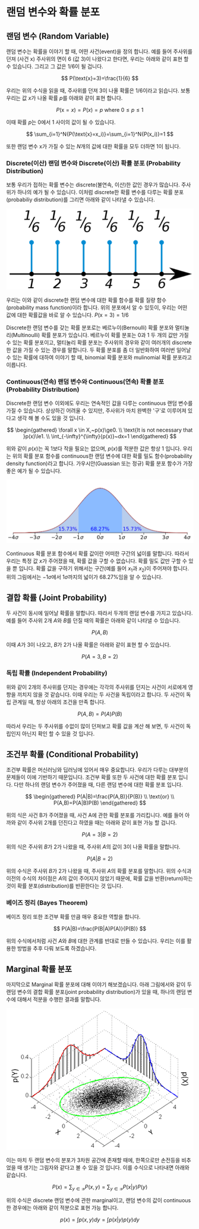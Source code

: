 # 랜덤 변수와 확률 분포

## 랜덤 변수 (Random Variable)

랜덤 변수는 확률을 이야기 할 때, 어떤 사건(event)을 정의 합니다. 예를 들어 주사위를 던져 (사건 $\text{x}$) 주사위의 면이 6 (값 $3$)이 나왔다고 한다면, 우리는 아래와 같이 표현 할 수 있습니다. 그리고 그 값은 $1/6$이 될 겁니다.

$$
P(\text{x}=3)=\frac{1}{6}
$$

우리는 위의 수식을 읽을 때, 주사위를 던져 3이 나올 확률은 $1/6$이라고 읽습니다. 보통 우리는 값 $x$가 나올 확률 $p$를 아래와 같이 표현 합니다.

$$
P(\text{x}=x)=P(x)=p \text{ where }0\le p\le 1
$$

이때 확률 $p$는 $0$에서 $1$ 사이의 값이 될 수 있습니다.

$$
\sum_{i=1}^N{P(\text{x}=x_i)}=\sum_{i=1}^N{P(x_i)}=1
$$

또한 랜덤 변수 $\text{x}$가 가질 수 있는 $N$개의 값에 대한 확률을 모두 더하면 $1$이 됩니다.

### Discrete(이산) 랜덤 변수와 Discrete(이산) 확률 분포 (Probability Distribution)

보통 우리가 접하는 확률 변수는 discrete(불연속, 이산)한 값인 경우가 많습니다. 주사위가 하나의 예가 될 수 있습니다. 이처럼 discrete한 확률 변수를 다루는 확률 분포(probabiliy distribution)를 그리면 아래와 같이 나타낼 수 있습니다.

![주사위의 확률 질량 함수(probability mass function)](../assets/basic_math-pmf.png)

우리는 이와 같이 discrete한 랜덤 변수에 대한 확률 함수를 확률 질량 함수(probability mass function)이라 합니다. 위의 분포에서 알 수 있듯이, 우리는 어떤 값에 대한 확률값을 바로 알 수 있습니다. <comment> $P(\text{x}=3)=1/6$ </comment>

Discrete한 랜덤 변수를 갖는 확률 분포로는 베르누이(Bernoulli) 확률 분포와 멀티눌리(Multinoulli) 확률 분포가 있습니다. 베르누이 확률 분포는 $0$과 $1$ 두 개의 값만 가질 수 있는 확률 분포이고, 멀티눌리 확률 분포는 주사위의 경우와 같이 여러개의 discrete한 값을 가질 수 있는 경우를 말합니다. 두 확률 분포를 좀 더 일반화하여 여러번 일어날 수 있는 확률에 대하여 이야기 할 때, binomial 확률 분포와 mulinomial 확률 분포라고 이릅니다.

### Continuous(연속) 랜덤 변수와 Continuous(연속) 확률 분포 (Probability Distribution)

Discrete한 랜덤 변수 이외에도 우리는 연속적인 값을 다루는 continuous 랜덤 변수를 가질 수 있습니다. 상상하긴 어려울 수 있지만, 주사위가 마치 완벽한 '구'로 이루어져 있다고 생각 해 볼 수도 있을 것 입니다. 

$$
\begin{gathered}
\forall x \in X,~p(x)\ge0. \\
\text{It is not necessary that }p(x)\le1. \\
\int_{-\infty}^{\infty}{p(x)}~dx=1
\end{gathered}
$$

위와 같이 $p(x)$는 꼭 $1$보다 작을 필요는 없으며, $p(x)$를 적분한 값은 항상 $1$ 입니다. 우리는 위의 확률 분포 함수를 continuous한 랜덤 변수에 대한 확률 밀도 함수(probability density function)라고 합니다. 가우시안(Guassian 또는 정규) 확률 분포 함수가 가장 좋은 예가 될 수 있습니다.

![가우시안 분포의 확률 밀도 함수(probability density funcion)](../assets/basic_math-pdf.png)

Continuous 확률 분포 함수에서 확률 값이란 어떠한 구간의 넓이를 말합니다. 따라서 우리는 특정 값 $x$가 주어졌을 때, 확률 값을 구할 수 없습니다. 확률 밀도 값만 구할 수 있을 뿐 입니다. 확률 값을 구하기 위해서는 구간(예를 들어 $x_1$과 $x_2$)이 주어져야 합니다. 위의 그림에서는 $-1\sigma$에서 $1\sigma$까지의 넓이가 $68.27\%$임을 알 수 있습니다.

## 결합 확률 (Joint Probability)

두 사건이 동시에 일어날 확률을 말합니다. 따라서 두개의 랜덤 변수를 가지고 있습니다. 예를 들어 주사위 2개 $A$와 $B$를 던질 때의 확률은 아래와 같이 나타낼 수 있습니다.

$$
P(A, B)
$$

이때 $A$가 $3$이 나오고, $B$가 $2$가 나올 확률은 아래와 같이 표현 할 수 있습니다.

$$
P(A=3, B=2)
$$

### 독립 확률 (Independent Probability)

위와 같이 2개의 주사위를 던지는 경우에는 각각의 주사위를 던지는 사건이 서로에게 영향을 끼치지 않을 것 같습니다. 이때 우리는 두 사건을 독립이라고 합니다. 두 사건이 독립 관계일 때, 항상 아래의 조건을 만족 합니다.

$$
P(A,B)=P(A)P(B)
$$

따라서 우리는 두 주사위를 수없이 많이 던져보고 확률 값을 계산 해 보면, 두 사건이 독립인지 아닌지 확인 할 수 있을 것 입니다.

## 조건부 확률 (Conditional Probability)

조건부 확률은 머신러닝와 딥러닝에 있어서 매우 중요합니다. 우리가 다루는 대부분의 문제들이 이에 기반하기 때문입니다. 조건부 확률 또한 두 사건에 대한 확률 분포 입니다. 다만 하나의 랜덤 변수가 주어졌을 때, 다른 랜덤 변수에 대한 확률 분포 입니다.

$$
\begin{gathered}
P(A|B)=\frac{P(A,B)}{P(B)} \\
\text{or} \\
P(A,B)=P(A|B)P(B)
\end{gathered}
$$

위의 식은 사건 B가 주어졌을 때, 사건 A에 관한 확률 분포를 가리킵니다. 예를 들어 아까와 같이 주사위 2개를 던진다고 하였을 때는 아래와 같이 표현 가능 할 겁니다.

$$
P(A=3|B=2)
$$

위의 식은 주사위 $B$가 $2$가 나왔을 때, 주사위 $A$의 값이 $3$이 나올 확률을 말합니다.

$$
P(A|B=2)
$$

위의 수식은 주사위 $B$가 $2$가 나왔을 때, 주사위 $A$의 확률 분포를 말합니다. 위의 수식과 이전의 수식의 차이점은 $A$의 값이 주어지지 않았기 때문에, 확률 값을 반환(return)하는 것이 확률 분포(distribution)를 반환한다는 것 입니다.

### 베이즈 정리 (Bayes Theorem)

베이즈 정리 또한 조건부 확률 만큼 매우 중요한 역할을 합니다.

$$
P(A|B)=\frac{P(B|A)P(A)}{P(B)}
$$

위의 수식에서처럼 사건 $A$와 $B$에 대한 관계를 반대로 만들 수 있습니다. 우리는 이를 활용한 방법을 추후 다뤄 보도록 하겠습니다.

## Marginal 확률 분포

마지막으로 Marginal 확률 분포에 대해 이야기 해보겠습니다. 아래 그림에서와 같이 두 랜덤 변수의 결합 확률 분포(joint probability distribution)가 있을 때, 하나의 랜덤 변수에 대해서 적분을 수행한 결과를 말합니다.

![Marginal 확률 분포의 개념](../assets/basic_math-marginal.png)

이는 마치 두 랜덤 변수의 분포가 3차원 공간에 존재할 때에, 한쪽으로만 손전등을 비추었을 때 생기는 그림자와 같다고 볼 수 있을 것 입니다. 이를 수식으로 나타내면 아래와 같습니다.

$$
P(x)=\sum_{y\in\mathcal{Y}}{P(x,y)}=\sum_{y\in\mathcal{Y}}{P(x|y)P(y)}
$$

위의 수식은 discrete 랜덤 변수에 관한 marginal이고, 랜덤 변수의 값이 continuous한 경우에는 아래와 같이 적분으로 표현 가능 합니다.

$$
p(x)=\int{p(x,y)}dy=\int{p(x|y)p(y)}dy
$$

